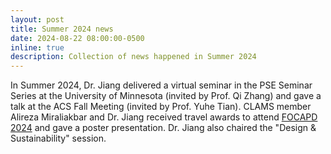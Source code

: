 ```yaml
---
layout: post
title: Summer 2024 news
date: 2024-08-22 08:00:00-0500
inline: true
description: Collection of news happened in Summer 2024
---
```


In Summer 2024, Dr. Jiang delivered a virtual seminar in the PSE Seminar Series at the University of Minnesota (invited by Prof. Qi Zhang) and gave a talk at the ACS Fall Meeting (invited by Prof. Yuhe Tian). CLAMS member Alireza Miraliakbar and Dr. Jiang received travel awards to attend [FOCAPD 2024](https://focapd.cache.org) and gave a poster presentation. Dr. Jiang also chaired the "Design & Sustainability" session.
